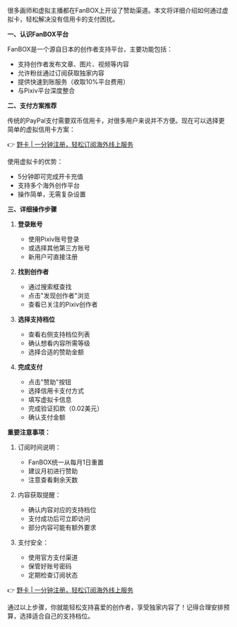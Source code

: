 很多画师和虚拟主播都在FanBOX上开设了赞助渠道。本文将详细介绍如何通过虚拟卡，轻松解决没有信用卡的支付困扰。

**一、认识FanBOX平台**

FanBOX是一个源自日本的创作者支持平台，主要功能包括：
- 支持创作者发布文章、图片、视频等内容
- 允许粉丝通过订阅获取独家内容
- 提供快速到账服务（收取10%平台费用）
- 与Pixiv平台深度整合

**二、支付方案推荐**

传统的PayPal支付需要双币信用卡，对很多用户来说并不方便。现在可以选择更简单的虚拟信用卡方案：

👉 [野卡 | 一分钟注册，轻松订阅海外线上服务](https://bit.ly/bewildcard)

使用虚拟卡的优势：
- 5分钟即可完成开卡充值
- 支持多个海外创作平台
- 操作简单，无需复杂设置

**三、详细操作步骤**

1. **登录账号**
   - 使用Pixiv账号登录
   - 或选择其他第三方账号
   - 新用户可直接注册

2. **找到创作者**
   - 通过搜索框查找
   - 点击"发现创作者"浏览
   - 查看已关注的Pixiv创作者

3. **选择支持档位**
   - 查看右侧支持档位列表
   - 确认想看内容所需等级
   - 选择合适的赞助金额

4. **完成支付**
   - 点击"赞助"按钮
   - 选择信用卡支付方式
   - 填写虚拟卡信息
   - 完成验证扣款（0.02美元）
   - 确认支付金额

**重要注意事项：**

1. 订阅时间说明：
   - FanBOX统一从每月1日重置
   - 建议月初进行赞助
   - 注意查看剩余天数

2. 内容获取提醒：
   - 确认内容对应的支持档位
   - 支付成功后可立即访问
   - 部分内容可能有额外要求

3. 支付安全：
   - 使用官方支付渠道
   - 保管好账号密码
   - 定期检查订阅状态

👉 [野卡 | 一分钟注册，轻松订阅海外线上服务](https://bit.ly/bewildcard)

通过以上步骤，你就能轻松支持喜爱的创作者，享受独家内容了！记得合理安排预算，选择适合自己的支持档位。